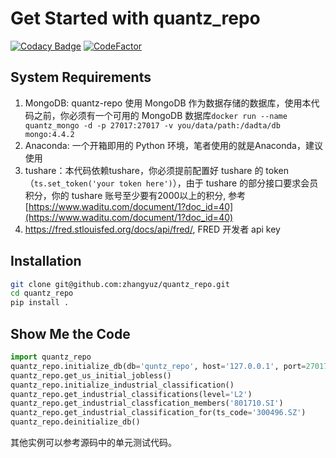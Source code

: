 
# Get Started with quantz_repo

[![Codacy Badge](https://api.codacy.com/project/badge/Grade/d80278dcbcac47bf9cb2dcbc18857792)](https://app.codacy.com/gh/zhangyuz/quantz_repo?utm_source=github.com&utm_medium=referral&utm_content=zhangyuz/quantz_repo&utm_campaign=Badge_Grade)
[![CodeFactor](https://www.codefactor.io/repository/github/zhangyuz/quantz_repo/badge)](https://www.codefactor.io/repository/github/zhangyuz/quantz_repo)

## System Requirements
1. MongoDB: quantz-repo 使用 MongoDB 作为数据存储的数据库，使用本代码之前，你必须有一个可用的 MongoDB 数据库`docker run --name quantz_mongo -d -p 27017:27017 -v you/data/path:/dadta/db mongo:4.4.2`
2. Anaconda: 一个开箱即用的 Python 环境，笔者使用的就是Anaconda，建议使用
3. tushare：本代码依赖tushare，你必须提前配置好 tushare 的 token（`ts.set_token('your token here')`），由于 tushare 的部分接口要求会员积分，你的 tushare 账号至少要有2000以上的积分, 参考 [https://www.waditu.com/document/1?doc_id=40](https://www.waditu.com/document/1?doc_id=40)
4. https://fred.stlouisfed.org/docs/api/fred/, FRED 开发者 api key

## Installation
```bash
git clone git@github.com:zhangyuz/quantz_repo.git
cd quantz_repo
pip install .
```

## Show Me the Code
```python
import quantz_repo
quantz_repo.initialize_db(db='quntz_repo', host='127.0.0.1', port=27017)
quantz_repo.get_us_initial_jobless()
quantz_repo.initialize_industrial_classification()
quantz_repo.get_industrial_classifications(level='L2')
quantz_repo.get_industrial_classfication_members('801710.SI')
quantz_repo.get_industrial_classification_for(ts_code='300496.SZ')
quantz_repo.deinitialize_db()
```
其他实例可以参考源码中的单元测试代码。